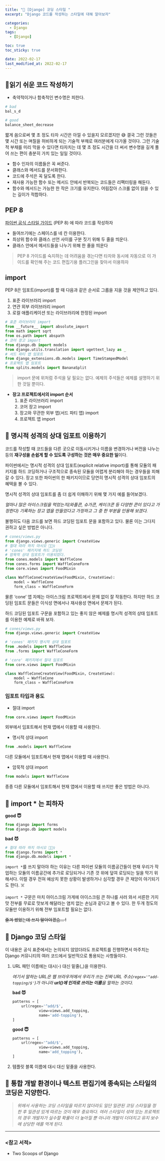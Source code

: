 ```yaml
---
title: "📗 [Django] 코딩 스타일 "
excerpt: "Django 코드를 작성하는 스타일에 대해 알아보자"

categories:
  - Django
tags:
  - [Django]

toc: true
toc_sticky: true

date: 2022-02-17
last_modified_at: 2022-02-17
---
```


## 📍읽기 쉬운 코드 작성하기

- 축약적이거나 함축적인 변수명은 피한다.

```python
# bad
bal_s_d

# good
balance_sheet_decrease
```

짧게 씀으로써 몇 초 정도 타자 시간은 아낄 수 있을지 모르겠지만 😅 결국 그런 것들은 몇 시간 또는 며칠을 허비하게 되는 기술적 부채로 여러분에게 다가올 것이다. 그런 기술적 부채를 미리 막을 수 있다면 타자치는 데 몇 초 정도 시간을 더 써서 변수명을 길게 풀어 쓰는 편이 충분히 가치 있는 일일 것이다.

- 함수 인자의 이름들은 꼭 써준다.
- 클래스와 메서드를 문서화한다.
- 코드에 주석은 꼭 달도록 한다.
- 재사용 가능한 함수 또는 메서드 안에서 반복되는 코드들은 리팩터링을 해둔다.
- 함수와 메서드는 가능한 한 작은 크기를 유지한다. 어림잡아 스크롤 없이 읽을 수 있는 길이가 적합하다.

## PEP 8

[파이썬 공식 스타일 가이드](https://www.python.org/dev/peps/pep-0008/) (PEP 8) 에 따라 코드를 작성하자

- 들여쓰기에는 스페이스를 네 칸 이용한다.
- 최상위 함수와 클래스 선언 사이를 구분 짓기 위해 두 줄을 띄운다.
- 클래스 안에서 메서드들을 나누기 위해 한 줄을 띄운다

> PEP 8 가이드를 숙지하는 데 어려움을 겪는다면 타자와 동시에 자동으로 이 가이드를 확인해 주는 코드 편집기용 플러그인을 찾아서 이용하자
> 

## import

PEP 8은 임포트(import)를 할 때 다음과 같은 순서로 그룹을 지을 것을 제안하고 있다.

1. 표준 라이브러리 import
2. 연관 외부 라이브러리 import
3. 로컬 애플리케이션 또는 라이브러리에 한정된 import

```python
# 표준 라이브러리 import
from __future__ import absolute_import
from math import sqrt
from os.path import abspath
# 코어 장고 import
from django.db import models
from django.utils.translation import ugettext_lazy as _
# 서드 파티 앱 임포트
from django_extensions.db.models import TimeStampedModel
# 프로젝트 앱 임포트
from splits.models import BananaSplit
```

> import 문에 위처럼 주석을 달 필요는 없다. 예제의 주석들은 예제를 설명하기 위한 것일 뿐이다.

- **장고 프로젝트에서의 import 순서**
    1. 표준 라이브러리 import
    2. 코어 장고 import
    3. 장고와 무관한 외부 앱(서드 파티 앱) import
    4. 프로젝트 앱 import 

## 📍 명시적 성격의 상대 임포트 이용하기

코드를 작성할 때 코드들을 다른 곳으로 이동시키거나 이름을 변경하거나 버전을 나누는 등의 **재구성을 손쉽게 할 수 있도록 구성하는 것은 매우 중요한 일**이다.

파이썬에서는 명시적 성격의 상대 임포트(explicit relative import)를 통해 모듈의 패키지를 하드 코딩하거나 구조적으로 종속된 모듈을 어렵게 분리해야 하는 경우들을 피해 갈 수 있다. 장고 또한 파이썬의 한 패키지이므로 당연히 명시적 성격의 상대 임포트의 혜택을 볼 수 있다.

명시적 성격의 상대 임포트를 좀 더 쉽게 이해하기 위해 몇 가지 예를 들어보겠다.

*얼마나 많은 아이스크림을 먹었는지(와플콘, 슈가콘, 케이크콘 등 다양한 콘이 있다고 가정한다) 기록하는 장고 앱을 만들었다고 가정하고 그 중 한 부분을 인용해 보겠다.* 

불행히도 다음 코드를 보면 하드 코딩된 임포트 문을 포함하고 있다. 물론 이는 그다지 권하고 싶은 방법은 아니다.

```python
# cones/views.py
from django.views.generic import CreateView
# 절대 따라 하지 마시오 🙅🏻‍♀️
# 'cones' 패키지에 하드 코딩된
# 암묵적 상대 임포트가 이용되었다.
from cones.models import WaffleCone
from cones.forms import WaffleConeForm
from core.views import FoodMixin

class WaffleConeCreateView(FoodMixin, CreateView):
	model = WaffleCone
	form_class = WaffleConeForm
```

물론 ‘cone’ 앱 자체는 아이스크림 프로젝트에서 문제 없이 잘 작동한다. 하지만 하드 코딩된 임포트 문들은 이식성 면에서나 재사용성 면에서 문제가 된다. 

하드 코딩된 임포트 구문을 포함하고 있는 좋지 않은 예제를 명시적 성격의 상태 임포트를 이용한 예제로 바꿔 보자.

```python
# cones/views.py
from django.views.generic import CreateView

# 'cones' 패키지 명시적 상대 임포트
from .models import WaffleCone
from .forms import WaffleConeForm

# 'core' 패키지에서 절대 임포트
from core.views import FoodMixin

class WaffleConeCreateView(FoodMixin, CreateView):
    model = WaffleCone
    form_class = WaffleConeForm
```

### 임포트 타입과 용도

- 절대 import

```python
from core.views import FoodMixin
```

외부에서 임포트해서 현재 앱에서 이용할 때 사용한다.

- 명시적 상대 import

```python
from .models import WaffleCone
```

다른 모듈에서 임포트해서 현재 앱에서 이용할 때 사용한다.

- 암묵적 상대 import

```python
from models import WaffleCone
```

종종 다른 모듈에서 임포트해서 현재 앱에서 이용할 때 쓰지만 좋은 방법은 아니다.

## 📍 import * 는 피하자

**good 😇**

```python
from django import forms
from django.db import models 
```

**bad 😈**

```python
# 절대 따라 하지 마시오 🙅🏻‍♀️
from django.forms import *
from django.db.models import *
```

`import *`를 쓰지 말아야 하는 이유는 다른 파이썬 모듈의 이름공간들이 현재 우리가 작업하는 모듈의 이름공간에 추가로 로딩되거나 기존 것 위에 덮여 로딩되는 일을 막기 위해서다. 이럴 경우 전혀 예상치 못한 상황이 발생하거나 심각할 경우 큰 재앙이 야기되기도 한다. ☠️

`import *` 구문은 마치 아이스크림 가게에 아이스크림 콘 하나를 사러 와서 서른한 가지 맛 전부를 무료로 맛보게 해달라는 염치 없는 손님과 같다고 볼 수 있다. 한 두개 정도의 모듈만 이용하기 위해 전부 임포트할 필요는 없다.

~~즐겨 썼었는데 쓰지 말아야겠슴... !~~

## 📍 Django 코딩 스타일

이 내용은 공식 표준에서는 논의되지 않았더라도 프로젝트를 진행하면서 마주치는 Django 커뮤니티의 여러 코드에서 일반적으로 통용되는 사항들이다.

1. URL 패턴 이름에는 대시(-) 대신 밑줄(_)을 이용한다.
    
    *여기서 말하는 URL은 웹 브라우저에서 우리가 쓰는 진짜 URL 주소(`regex='^add-topping/$'`)가 아니라 **url()에 인자로 쓰이는 이름**을 말하는 것이다.*
    
    **bad 😈**
    
    ```python
    patterns = [
    	url(regex='^add/$',
    			view=views.add_topping,
    			name='add-topping'),
    ]
    ```
    
    **good 😇**
    
    ```python
    patterns = [
    	url(regex='^add/$',
    			view=views.add_topping,
    			name='add_topping'),
    ]
    ```
    
2. 템플릿 블록 이름에 대시 대신 밑줄을 사용한다.

## 📍 통합 개발 환경이나 텍스트 편집기에 종속되는 스타일의 코딩은 지양한다.

> *위에서 사용하는 코딩 스타일을 따르지 않더라도 일단 일관된 코딩 스타일을 정한 후 일관성 있게 따르는 것이 매우 중요하다. 여러 스타일이 섞여 있는 프로젝트의 경우 개발자가 실수할 확률이 더 높아질 뿐 아니라 개발이 더뎌지고 유지 보수에 상당한 애를 먹게 된다.*
> 

---

### <참고 서적>

- Two Scoops of Django